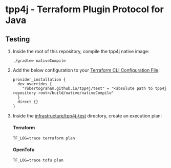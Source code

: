 # tpp4j - Terraform Plugin Protocol for Java

## Testing

1. Inside the root of this repository, compile the tpp4j native image:

   ```shell
   ./gradlew nativeCompile
   ```

1. Add the below configuration to
   your [Terraform CLI Configuration File](https://developer.hashicorp.com/terraform/cli/config/config-file):

   ```hocon
   provider_installation {
     dev_overrides {
       "robertograham.github.io/tpp4j/test" = "<absolute path to tpp4j repository root>/build/native/nativeCompile"
     }
     direct {}
   }
   ```

1. Inside the [infrastructure/tpp4j-test](infrastructure/tpp4j-test) directory, create an execution
   plan:

   #### Terraform

   ```shell
   TF_LOG=trace terraform plan
   ```

   #### OpenTofu

   ```shell
   TF_LOG=trace tofu plan
   ```
